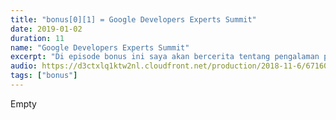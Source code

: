 ```yaml
---
title: "bonus[0][1] = Google Developers Experts Summit"
date: 2019-01-02
duration: 11
name: "Google Developers Experts Summit"
excerpt: "Di episode bonus ini saya akan bercerita tentang pengalaman pertama saya menghadiri Google Developer Expert Summit 2018."
audio: https://d3ctxlq1ktw2nl.cloudfront.net/production/2018-11-6/6716042-44100-2-501a5034c3ca8.m4a
tags: ["bonus"]
---
```


Empty
